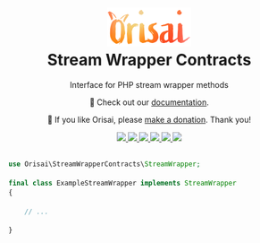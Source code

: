 <h1 align="center">
	<img src="https://github.com/orisai/.github/blob/main/images/repo_title.png?raw=true" alt="Orisai"/>
	<br/>
	Stream Wrapper Contracts
</h1>

<p align="center">
	Interface for PHP stream wrapper methods
</p>

<p align="center">
	📄 Check out our <a href="docs/README.md">documentation</a>.
</p>

<p align="center">
	💸 If you like Orisai, please <a href="https://orisai.dev/sponsor">make a donation</a>. Thank you!
</p>

<p align="center">
	<a href="https://github.com/orisai/stream-wrapper-contracts/actions?query=workflow%3ACI">
		<img src="https://github.com/orisai/stream-wrapper-contracts/workflows/CI/badge.svg">
	</a>
	<a href="https://coveralls.io/r/orisai/stream-wrapper-contracts">
		<img src="https://badgen.net/coveralls/c/github/orisai/stream-wrapper-contracts/v1.x?cache=300">
	</a>
	<a href="https://dashboard.stryker-mutator.io/reports/github.com/orisai/stream-wrapper-contracts/v1.x">
		<img src="https://badge.stryker-mutator.io/github.com/orisai/stream-wrapper-contracts/v1.x">
	</a>
	<a href="https://packagist.org/packages/orisai/stream-wrapper-contracts">
		<img src="https://badgen.net/packagist/dt/orisai/stream-wrapper-contracts?cache=3600">
	</a>
	<a href="https://packagist.org/packages/orisai/stream-wrapper-contracts">
		<img src="https://badgen.net/packagist/v/orisai/stream-wrapper-contracts?cache=3600">
	</a>
	<a href="https://choosealicense.com/licenses/mpl-2.0/">
		<img src="https://badgen.net/badge/license/MPL-2.0/blue?cache=3600">
	</a>
<p>

##

```php
use Orisai\StreamWrapperContracts\StreamWrapper;

final class ExampleStreamWrapper implements StreamWrapper
{

	// ...

}
```
